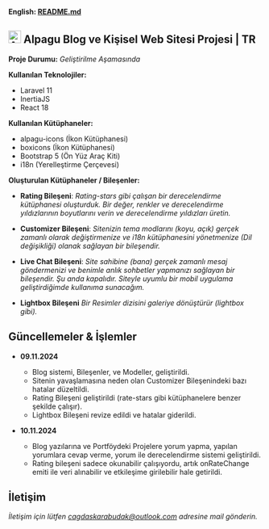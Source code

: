 **English: [README.md](README.md)**

## <img src="https://alpagu.net/alpagu.webp" width="25" alt="Alpagu Logo"> Alpagu Blog ve Kişisel Web Sitesi Projesi | TR

**Proje Durumu:** *Geliştirilme Aşamasında*

**Kullanılan Teknolojiler:**
- Laravel 11
- InertiaJS
- React 18

**Kullanılan Kütüphaneler:**
- alpagu-icons (İkon Kütüphanesi)
- boxicons (İkon Kütüphanesi)
- Bootstrap 5 (Ön Yüz Araç Kiti)
- i18n (Yerelleştirme Çerçevesi)

 **Oluşturulan Kütüphaneler / Bileşenler:**
- **Rating Bileşeni**:
	*Rating-stars gibi çalışan bir derecelendirme kütüphanesi oluşturduk. Bir değer, renkler ve derecelendirme yıldızlarının boyutlarını verin ve derecelendirme yıldızları üretin.*
	
- **Customizer Bileşeni**:
	*Sitenizin tema modlarını (koyu, açık) gerçek zamanlı olarak değiştirmenize ve i18n kütüphanesini yönetmenize (Dil değişikliği) olanak sağlayan bir bileşendir.*
	
- **Live Chat Bileşeni**:
	*Site sahibine (bana) gerçek zamanlı mesaj göndermenizi ve benimle anlık sohbetler yapmanızı sağlayan bir bileşendir. Şu anda kapalıdır. Siteyle uyumlu bir mobil uygulama geliştirdiğimde kullanıma sunacağım.*

- **Lightbox Bileşeni**
	*Bir Resimler dizisini galeriye dönüştürür (lightbox gibi).*

## Güncellemeler & İşlemler

- **09.11.2024**
	- Blog sistemi, Bileşenler, ve Modeller, geliştirildi.
	- Sitenin yavaşlamasına neden olan Customizer Bileşenindeki bazı hatalar düzeltildi.
	- Rating Bileşeni geliştirildi (rate-stars gibi kütüphanelere benzer şekilde çalışır).
	- Lightbox Bileşeni revize edildi ve hatalar giderildi.

- **10.11.2024**
	- Blog yazılarına ve Portföydeki Projelere yorum yapma, yapılan yorumlara cevap verme, yorum ile derecelendirme sistemi geliştirildi.
	- Rating bileşeni sadece okunabilir çalışıyordu, artık onRateChange emiti ile veri alınabilir ve etkileşime girilebilir hale getirildi.

## İletişim
*İletişim için lütfen [cagdaskarabudak@outlook.com](mailto:cagdaskarabudak@outlook.com) adresine mail gönderin.*
